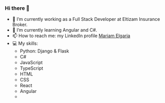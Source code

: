 ### Hi there 👋

<!--
**mmrg98/mmrg98** is a ✨ _special_ ✨ repository because its `README.md` (this file) appears on your GitHub profile.

Here are some ideas to get you started:-->

- 🔭 I’m currently working as a Full Stack Developer at Eltizam Insurance Broker.
- 🌱 I’m currently learning Angular and C#.
- 📫 How to reach me: my LinkedIn profile <a href="https://www.linkedin.com/in/mariam-elgaria-2401ab193/" target="_blank">Mariam Elgaria</a>
- 💻 My skills:
  * Python: Django & Flask <img src="https://upload.wikimedia.org/wikipedia/commons/thumb/0/0a/Python.svg/1200px-Python.svg.png" style="height:15px">
  * C# <img src="https://upload.wikimedia.org/wikipedia/commons/thumb/7/7d/Microsoft_.NET_logo.svg/1200px-Microsoft_.NET_logo.svg.png" style="height:15px">
  * JavaScript <img src="https://cms-assets.tutsplus.com/uploads/users/34/posts/26177/preview_image/javascript-wide-retina-preview.png" style="height:15px">
  * TypeScript <img src="https://upload.wikimedia.org/wikipedia/commons/4/4c/Typescript_logo_2020.svg" style="height:15px">
  * HTML <img src="https://play-lh.googleusercontent.com/vzHVyL8G7birnPZ0zuCQQ2uDxuLIXzYOUGjFDFzIqfx-ww1fq8IysoEiWzhWI3Dw08g" style="height:15px">
  * CSS <img src="https://upload.wikimedia.org/wikipedia/commons/thumb/d/d5/CSS3_logo_and_wordmark.svg/1200px-CSS3_logo_and_wordmark.svg.png" style="height:15px">
  * React <img src="https://upload.wikimedia.org/wikipedia/commons/thumb/a/a7/React-icon.svg/1200px-React-icon.svg.png" style="height:15px">
  * Angular <img src="https://upload.wikimedia.org/wikipedia/commons/thumb/c/cf/Angular_full_color_logo.svg/1200px-Angular_full_color_logo.svg.png" style="height:15px">
  * 

